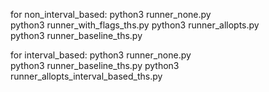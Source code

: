 <!-- generate users and services -->
<!-- generate system according to the users -->
<!-- test the users -->
<!-- baseline algorithm -->

                               

for non_interval_based:
python3 runner_none.py                                 
python3 runner_with_flags_ths.py
python3 runner_allopts.py                              
python3 runner_baseline_ths.py

for interval_based:
python3 runner_none.py  
python3 runner_baseline_ths.py
python3 runner_allopts_interval_based_ths.py 